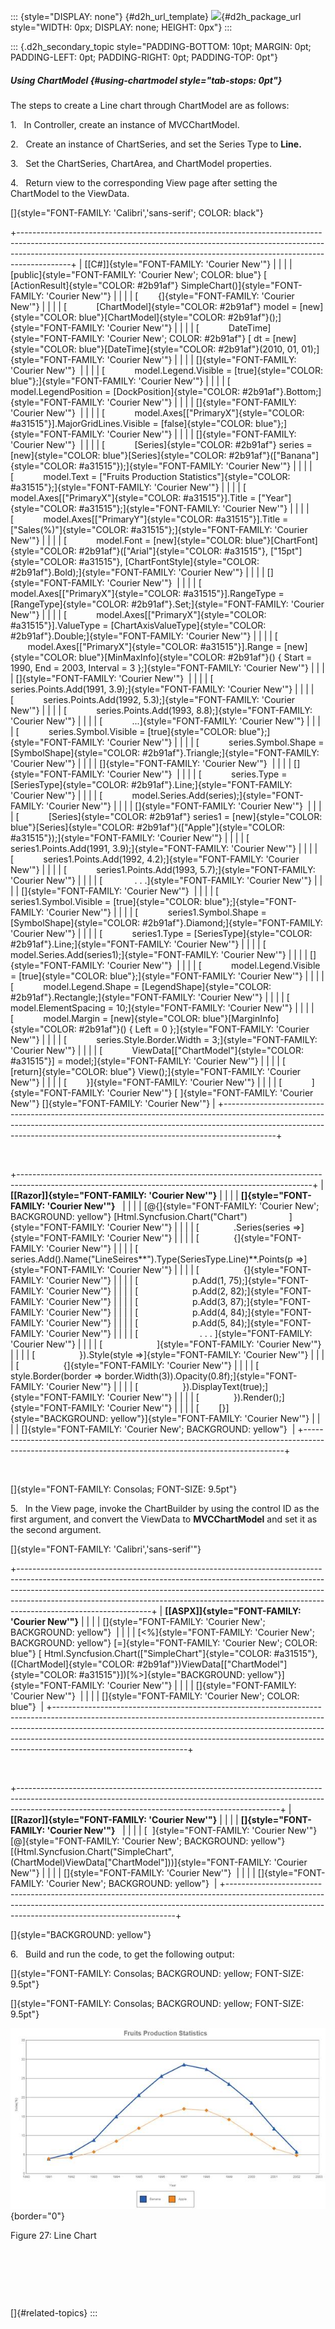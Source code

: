 ::: {style="DISPLAY: none"}
[](ms-xhelp:///?Id=d2h_url_template){#d2h_url_template} ![](!package_url!){#d2h_package_url style="WIDTH: 0px; DISPLAY: none; HEIGHT: 0px"}
:::

::: {.d2h_secondary_topic style="PADDING-BOTTOM: 10pt; MARGIN: 0pt; PADDING-LEFT: 0pt; PADDING-RIGHT: 0pt; PADDING-TOP: 0pt"}
##### Using ChartModel {#using-chartmodel style="tab-stops: 0pt"}

The steps to create a Line chart through ChartModel are as follows:

1.   In Controller, create an instance of MVCChartModel.

2.   Create an instance of ChartSeries, and set the Series Type to **Line.**

3.   Set the ChartSeries, ChartArea, and ChartModel properties.

4.   Return view to the corresponding View page after setting the ChartModel to the ViewData.

[]{style="FONT-FAMILY: 'Calibri','sans-serif'; COLOR: black"} 

+-------------------------------------------------------------------------------------------------------------------------------------------------------------------------------------------------------------------------------------------------------+
| [\[C#\]]{style="FONT-FAMILY: 'Courier New'"}                                                                                                                                                                                                          |
|                                                                                                                                                                                                                                                       |
| [public]{style="FONT-FAMILY: 'Courier New'; COLOR: blue"} [ [ActionResult]{style="COLOR: #2b91af"} SimpleChart()]{style="FONT-FAMILY: 'Courier New'"}                                                                                                 |
|                                                                                                                                                                                                                                                       |
| [        {]{style="FONT-FAMILY: 'Courier New'"}                                                                                                                                                                                                       |
|                                                                                                                                                                                                                                                       |
| [            [ChartModel]{style="COLOR: #2b91af"} model = [new]{style="COLOR: blue"}[ChartModel]{style="COLOR: #2b91af"}();]{style="FONT-FAMILY: 'Courier New'"}                                                                                      |
|                                                                                                                                                                                                                                                       |
| [            DateTime]{style="FONT-FAMILY: 'Courier New'; COLOR: #2b91af"} [ dt = [new]{style="COLOR: blue"}[DateTime]{style="COLOR: #2b91af"}(2010, 01, 01);]{style="FONT-FAMILY: 'Courier New'"}                                                    |
|                                                                                                                                                                                                                                                       |
| []{style="FONT-FAMILY: 'Courier New'"}                                                                                                                                                                                                                |
|                                                                                                                                                                                                                                                       |
| [            model.Legend.Visible = [true]{style="COLOR: blue"};]{style="FONT-FAMILY: 'Courier New'"}                                                                                                                                                 |
|                                                                                                                                                                                                                                                       |
| [            model.LegendPosition = [DockPosition]{style="COLOR: #2b91af"}.Bottom;]{style="FONT-FAMILY: 'Courier New'"}                                                                                                                               |
|                                                                                                                                                                                                                                                       |
| []{style="FONT-FAMILY: 'Courier New'"}                                                                                                                                                                                                                |
|                                                                                                                                                                                                                                                       |
| [            model.Axes\[[\"PrimaryX\"]{style="COLOR: #a31515"}\].MajorGridLines.Visible = [false]{style="COLOR: blue"};]{style="FONT-FAMILY: 'Courier New'"}                                                                                         |
|                                                                                                                                                                                                                                                       |
| []{style="FONT-FAMILY: 'Courier New'"}                                                                                                                                                                                                                |
|                                                                                                                                                                                                                                                       |
| [            [Series]{style="COLOR: #2b91af"} series = [new]{style="COLOR: blue"}[Series]{style="COLOR: #2b91af"}([\"Banana\"]{style="COLOR: #a31515"});]{style="FONT-FAMILY: 'Courier New'"}                                                         |
|                                                                                                                                                                                                                                                       |
| [            model.Text = [\"Fruits Production Statistics\"]{style="COLOR: #a31515"};]{style="FONT-FAMILY: 'Courier New'"}                                                                                                                            |
|                                                                                                                                                                                                                                                       |
| [            model.Axes\[[\"PrimaryX\"]{style="COLOR: #a31515"}\].Title = [\"Year\"]{style="COLOR: #a31515"};]{style="FONT-FAMILY: 'Courier New'"}                                                                                                    |
|                                                                                                                                                                                                                                                       |
| [            model.Axes\[[\"PrimaryY\"]{style="COLOR: #a31515"}\].Title = [\"Sales(%)\"]{style="COLOR: #a31515"};]{style="FONT-FAMILY: 'Courier New'"}                                                                                                |
|                                                                                                                                                                                                                                                       |
| [            model.Font = [new]{style="COLOR: blue"}[ChartFont]{style="COLOR: #2b91af"}([\"Arial\"]{style="COLOR: #a31515"}, [\"15pt\"]{style="COLOR: #a31515"}, [ChartFontStyle]{style="COLOR: #2b91af"}.Bold);]{style="FONT-FAMILY: 'Courier New'"} |
|                                                                                                                                                                                                                                                       |
| []{style="FONT-FAMILY: 'Courier New'"}                                                                                                                                                                                                                |
|                                                                                                                                                                                                                                                       |
| [            model.Axes\[[\"PrimaryX\"]{style="COLOR: #a31515"}\].RangeType = [RangeType]{style="COLOR: #2b91af"}.Set;]{style="FONT-FAMILY: 'Courier New'"}                                                                                           |
|                                                                                                                                                                                                                                                       |
| [            model.Axes\[[\"PrimaryX\"]{style="COLOR: #a31515"}\].ValueType = [ChartAxisValueType]{style="COLOR: #2b91af"}.Double;]{style="FONT-FAMILY: 'Courier New'"}                                                                               |
|                                                                                                                                                                                                                                                       |
| [            model.Axes\[[\"PrimaryX\"]{style="COLOR: #a31515"}\].Range = [new]{style="COLOR: blue"}[MinMaxInfo]{style="COLOR: #2b91af"}() { Start = 1990, End = 2003, Interval = 3 };]{style="FONT-FAMILY: 'Courier New'"}                           |
|                                                                                                                                                                                                                                                       |
| []{style="FONT-FAMILY: 'Courier New'"}                                                                                                                                                                                                                |
|                                                                                                                                                                                                                                                       |
| [            series.Points.Add(1991, 3.9);]{style="FONT-FAMILY: 'Courier New'"}                                                                                                                                                                       |
|                                                                                                                                                                                                                                                       |
| [            series.Points.Add(1992, 5.3);]{style="FONT-FAMILY: 'Courier New'"}                                                                                                                                                                       |
|                                                                                                                                                                                                                                                       |
| [            series.Points.Add(1993, 8.8);]{style="FONT-FAMILY: 'Courier New'"}                                                                                                                                                                       |
|                                                                                                                                                                                                                                                       |
| [            \...]{style="FONT-FAMILY: 'Courier New'"}                                                                                                                                                                                                |
|                                                                                                                                                                                                                                                       |
| [            series.Symbol.Visible = [true]{style="COLOR: blue"};]{style="FONT-FAMILY: 'Courier New'"}                                                                                                                                                |
|                                                                                                                                                                                                                                                       |
| [            series.Symbol.Shape = [SymbolShape]{style="COLOR: #2b91af"}.Triangle;]{style="FONT-FAMILY: 'Courier New'"}                                                                                                                               |
|                                                                                                                                                                                                                                                       |
| []{style="FONT-FAMILY: 'Courier New'"}                                                                                                                                                                                                                |
|                                                                                                                                                                                                                                                       |
| []{style="FONT-FAMILY: 'Courier New'"}                                                                                                                                                                                                                |
|                                                                                                                                                                                                                                                       |
| [            series.Type = [SeriesType]{style="COLOR: #2b91af"}.Line;]{style="FONT-FAMILY: 'Courier New'"}                                                                                                                                            |
|                                                                                                                                                                                                                                                       |
| [            model.Series.Add(series);]{style="FONT-FAMILY: 'Courier New'"}                                                                                                                                                                           |
|                                                                                                                                                                                                                                                       |
| []{style="FONT-FAMILY: 'Courier New'"}                                                                                                                                                                                                                |
|                                                                                                                                                                                                                                                       |
| [            [Series]{style="COLOR: #2b91af"} series1 = [new]{style="COLOR: blue"}[Series]{style="COLOR: #2b91af"}([\"Apple\"]{style="COLOR: #a31515"});]{style="FONT-FAMILY: 'Courier New'"}                                                         |
|                                                                                                                                                                                                                                                       |
| [            series1.Points.Add(1991, 3.9);]{style="FONT-FAMILY: 'Courier New'"}                                                                                                                                                                      |
|                                                                                                                                                                                                                                                       |
| [            series1.Points.Add(1992, 4.2);]{style="FONT-FAMILY: 'Courier New'"}                                                                                                                                                                      |
|                                                                                                                                                                                                                                                       |
| [            series1.Points.Add(1993, 5.7);]{style="FONT-FAMILY: 'Courier New'"}                                                                                                                                                                      |
|                                                                                                                                                                                                                                                       |
| [             . . .]{style="FONT-FAMILY: 'Courier New'"}                                                                                                                                                                                              |
|                                                                                                                                                                                                                                                       |
| []{style="FONT-FAMILY: 'Courier New'"}                                                                                                                                                                                                                |
|                                                                                                                                                                                                                                                       |
| [            series1.Symbol.Visible = [true]{style="COLOR: blue"};]{style="FONT-FAMILY: 'Courier New'"}                                                                                                                                               |
|                                                                                                                                                                                                                                                       |
| [            series1.Symbol.Shape = [SymbolShape]{style="COLOR: #2b91af"}.Diamond;]{style="FONT-FAMILY: 'Courier New'"}                                                                                                                               |
|                                                                                                                                                                                                                                                       |
| [            series1.Type = [SeriesType]{style="COLOR: #2b91af"}.Line;]{style="FONT-FAMILY: 'Courier New'"}                                                                                                                                           |
|                                                                                                                                                                                                                                                       |
| [            model.Series.Add(series1);]{style="FONT-FAMILY: 'Courier New'"}                                                                                                                                                                          |
|                                                                                                                                                                                                                                                       |
| []{style="FONT-FAMILY: 'Courier New'"}                                                                                                                                                                                                                |
|                                                                                                                                                                                                                                                       |
| [            model.Legend.Visible = [true]{style="COLOR: blue"};]{style="FONT-FAMILY: 'Courier New'"}                                                                                                                                                 |
|                                                                                                                                                                                                                                                       |
| [            model.Legend.Shape = [LegendShape]{style="COLOR: #2b91af"}.Rectangle;]{style="FONT-FAMILY: 'Courier New'"}                                                                                                                               |
|                                                                                                                                                                                                                                                       |
| [            model.ElementSpacing = 10;]{style="FONT-FAMILY: 'Courier New'"}                                                                                                                                                                          |
|                                                                                                                                                                                                                                                       |
| [            model.Margin = [new]{style="COLOR: blue"}[MarginInfo]{style="COLOR: #2b91af"}() { Left = 0 };]{style="FONT-FAMILY: 'Courier New'"}                                                                                                       |
|                                                                                                                                                                                                                                                       |
| [            series.Style.Border.Width = 3;]{style="FONT-FAMILY: 'Courier New'"}                                                                                                                                                                      |
|                                                                                                                                                                                                                                                       |
| [            ViewData\[[\"ChartModel\"]{style="COLOR: #a31515"}\] = model;]{style="FONT-FAMILY: 'Courier New'"}                                                                                                                                       |
|                                                                                                                                                                                                                                                       |
| [            [return]{style="COLOR: blue"} View();]{style="FONT-FAMILY: 'Courier New'"}                                                                                                                                                               |
|                                                                                                                                                                                                                                                       |
| [        }]{style="FONT-FAMILY: 'Courier New'"}                                                                                                                                                                                                       |
|                                                                                                                                                                                                                                                       |
| [            ]{style="FONT-FAMILY: 'Courier New'"} [ ]{style="FONT-FAMILY: 'Courier New'"} []{style="FONT-FAMILY: 'Courier New'"}                                                                                                                     |
+-------------------------------------------------------------------------------------------------------------------------------------------------------------------------------------------------------------------------------------------------------+

 

+-------------------------------------------------------------------------------------------------------------------------------------------------------+
| **[\[Razor\]]{style="FONT-FAMILY: 'Courier New'"}**                                                                                                   |
|                                                                                                                                                       |
| **[]{style="FONT-FAMILY: 'Courier New'"}**                                                                                                            |
|                                                                                                                                                       |
| [\@{]{style="FONT-FAMILY: 'Courier New'; BACKGROUND: yellow"} [Html.Syncfusion.Chart(\"Chart\")                 ]{style="FONT-FAMILY: 'Courier New'"} |
|                                                                                                                                                       |
| [              .Series(series =\>]{style="FONT-FAMILY: 'Courier New'"}                                                                                |
|                                                                                                                                                       |
| [              {]{style="FONT-FAMILY: 'Courier New'"}                                                                                                 |
|                                                                                                                                                       |
| [                  series.Add().Name(\"LineSeires**\").Type(SeriesType.Line)**.Points(p =\>]{style="FONT-FAMILY: 'Courier New'"}                      |
|                                                                                                                                                       |
| [                  {]{style="FONT-FAMILY: 'Courier New'"}                                                                                             |
|                                                                                                                                                       |
| [                      p.Add(1, 75);]{style="FONT-FAMILY: 'Courier New'"}                                                                             |
|                                                                                                                                                       |
| [                      p.Add(2, 82);]{style="FONT-FAMILY: 'Courier New'"}                                                                             |
|                                                                                                                                                       |
| [                      p.Add(3, 87);]{style="FONT-FAMILY: 'Courier New'"}                                                                             |
|                                                                                                                                                       |
| [                      p.Add(4, 84);]{style="FONT-FAMILY: 'Courier New'"}                                                                             |
|                                                                                                                                                       |
| [                      p.Add(5, 84);]{style="FONT-FAMILY: 'Courier New'"}                                                                             |
|                                                                                                                                                       |
| [                         . . . ]{style="FONT-FAMILY: 'Courier New'"}                                                                                 |
|                                                                                                                                                       |
| [                      ]{style="FONT-FAMILY: 'Courier New'"}                                                                                          |
|                                                                                                                                                       |
| [                  }).Style(style =\>]{style="FONT-FAMILY: 'Courier New'"}                                                                            |
|                                                                                                                                                       |
| [                  {]{style="FONT-FAMILY: 'Courier New'"}                                                                                             |
|                                                                                                                                                       |
| [                      style.Border(border =\> border.Width(3)).Opacity(0.8f);]{style="FONT-FAMILY: 'Courier New'"}                                   |
|                                                                                                                                                       |
| [                  }).DisplayText(true);]{style="FONT-FAMILY: 'Courier New'"}                                                                         |
|                                                                                                                                                       |
| [              }).Render();]{style="FONT-FAMILY: 'Courier New'"}                                                                                      |
|                                                                                                                                                       |
| [        [}]{style="BACKGROUND: yellow"}]{style="FONT-FAMILY: 'Courier New'"}                                                                         |
|                                                                                                                                                       |
| []{style="FONT-FAMILY: 'Courier New'; BACKGROUND: yellow"}                                                                                            |
+-------------------------------------------------------------------------------------------------------------------------------------------------------+

 

[]{style="FONT-FAMILY: Consolas; FONT-SIZE: 9.5pt"} 

5.   In the View page, invoke the ChartBuilder by using the control ID as the first argument, and convert the ViewData to **MVCChartModel** and set it as the second argument.

[]{style="FONT-FAMILY: 'Calibri','sans-serif'"} 

+---------------------------------------------------------------------------------------------------------------------------------------------------------------------------------------------------------------------------------------------------------------------------------------------------------------------------------------------------------+
| **[\[ASPX\]]{style="FONT-FAMILY: 'Courier New'"}**                                                                                                                                                                                                                                                                                                      |
|                                                                                                                                                                                                                                                                                                                                                         |
| []{style="FONT-FAMILY: 'Courier New'; BACKGROUND: yellow"}                                                                                                                                                                                                                                                                                              |
|                                                                                                                                                                                                                                                                                                                                                         |
| [\<%]{style="FONT-FAMILY: 'Courier New'; BACKGROUND: yellow"} [=]{style="FONT-FAMILY: 'Courier New'; COLOR: blue"} [ Html.Syncfusion.Chart([\"SimpleChart\"]{style="COLOR: #a31515"}, ([ChartModel]{style="COLOR: #2b91af"})ViewData\[[\"ChartModel\"]{style="COLOR: #a31515"}\])[%\>]{style="BACKGROUND: yellow"}]{style="FONT-FAMILY: 'Courier New'"} |
|                                                                                                                                                                                                                                                                                                                                                         |
| []{style="FONT-FAMILY: 'Courier New'"}                                                                                                                                                                                                                                                                                                                  |
|                                                                                                                                                                                                                                                                                                                                                         |
| []{style="FONT-FAMILY: 'Courier New'; COLOR: blue"}                                                                                                                                                                                                                                                                                                     |
+---------------------------------------------------------------------------------------------------------------------------------------------------------------------------------------------------------------------------------------------------------------------------------------------------------------------------------------------------------+

 

+-----------------------------------------------------------------------------------------------------------------------------------------------------------------------------------------------------------------------------+
| **[\[Razor\]]{style="FONT-FAMILY: 'Courier New'"}**                                                                                                                                                                         |
|                                                                                                                                                                                                                             |
| **[]{style="FONT-FAMILY: 'Courier New'"}**                                                                                                                                                                                  |
|                                                                                                                                                                                                                             |
| [  ]{style="FONT-FAMILY: 'Courier New'"} [@]{style="FONT-FAMILY: 'Courier New'; BACKGROUND: yellow"} [(Html.Syncfusion.Chart(\"SimpleChart\", (ChartModel)ViewData\[\"ChartModel\"\]))]{style="FONT-FAMILY: 'Courier New'"} |
|                                                                                                                                                                                                                             |
| []{style="FONT-FAMILY: 'Courier New'"}                                                                                                                                                                                      |
|                                                                                                                                                                                                                             |
| []{style="FONT-FAMILY: 'Courier New'; BACKGROUND: yellow"}                                                                                                                                                                  |
+-----------------------------------------------------------------------------------------------------------------------------------------------------------------------------------------------------------------------------+

[]{style="BACKGROUND: yellow"} 

6.   Build and run the code, to get the following output:

[]{style="FONT-FAMILY: Consolas; BACKGROUND: yellow; FONT-SIZE: 9.5pt"} 

[]{style="FONT-FAMILY: Consolas; BACKGROUND: yellow; FONT-SIZE: 9.5pt"} 

![Description: C:\\Users\\rubyp\\AppData\\Local\\Temp\\Rar\$DI24.736\\Line chart.png](ImagesExt/image106_68.jpg){border="0"}

Figure 27: Line Chart

 

 

 

[]{#related-topics}
:::
